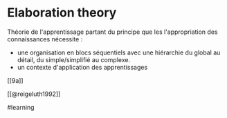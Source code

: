 # Elaboration theory

Théorie de l'apprentissage partant du principe que les l'appropriation des connaissances nécessite :
- une organisation en blocs séquentiels avec une hiérarchie du global au détail, du simple/simplifié au complexe.
- un contexte d'application des apprentissages

 [[9a]]

[[@reigeluth1992]]

#learning 